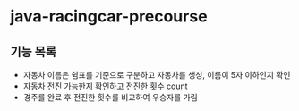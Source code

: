 # java-racingcar-precourse

## 기능 목록

* 자동차 이름은 쉼표를 기준으로 구분하고 자동차를 생성, 이름이 5자 이하인지 확인
* 자동차 전진 가능한지 확인하고 전진한 횟수 count
* 경주를 완료 후 전진한 횟수를 비교하여 우승자를 가림
